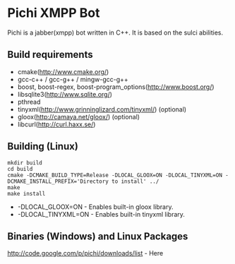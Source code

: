 Pichi XMPP Bot
==============

Pichi is a jabber(xmpp) bot written in C++. It is based on the sulci abilities.

Build requirements
------------------

* cmake(http://www.cmake.org/)
* gcc-c++ / gcc-g++ / mingw-gcc-g++
* boost, boost-regex, boost-program_options(http://www.boost.org/)
* libsqlite3(http://www.sqlite.org/)
* pthread
* tinyxml(http://www.grinninglizard.com/tinyxml/) (optional)
* gloox(http://camaya.net/gloox/) (optional)
* libcurl(http://curl.haxx.se/)

Building (Linux)
----------------

    mkdir build
    cd build
    cmake -DCMAKE_BUILD_TYPE=Release -DLOCAL_GLOOX=ON -DLOCAL_TINYXML=ON -DCMAKE_INSTALL_PREFIX='Directory to install' ../
    make
    make install

* -DLOCAL_GLOOX=ON - Enables built-in gloox library.
* -DLOCAL_TINYXML=ON - Enables built-in tinyxml library.

Binaries (Windows) and Linux Packages
----------------
http://code.google.com/p/pichi/downloads/list - Here

